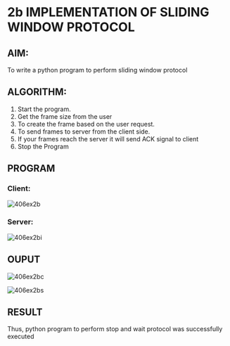 # 2b IMPLEMENTATION OF SLIDING WINDOW PROTOCOL
## AIM:
To write a python program to perform sliding window protocol

## ALGORITHM:
1. Start the program.
2. Get the frame size from the user
3. To create the frame based on the user request.
4. To send frames to server from the client side.
5. If your frames reach the server it will send ACK signal to client
6. Stop the Program
## PROGRAM

### Client:

![406ex2b](https://github.com/Dharshini-DS/2b_SLIDING_WINDOW_PROTOCOL/assets/93427345/08101450-058d-4539-a5b2-711794eeebe1)

### Server:

![406ex2bi](https://github.com/Dharshini-DS/2b_SLIDING_WINDOW_PROTOCOL/assets/93427345/aa570937-f52a-4e89-8da9-d310988f5d46)


## OUPUT


![406ex2bc](https://github.com/Dharshini-DS/2b_SLIDING_WINDOW_PROTOCOL/assets/93427345/2b028dc6-4291-4108-ab18-11e308681a48)


![406ex2bs](https://github.com/Dharshini-DS/2b_SLIDING_WINDOW_PROTOCOL/assets/93427345/601e81be-ae59-44b8-ba2a-e54da7459c23)


## RESULT
Thus, python program to perform stop and wait protocol was successfully executed

